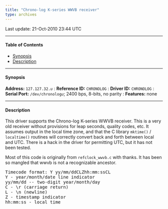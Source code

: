 ```yaml
---
title: "Chrono-log K-series WWVB receiver"
type: archives
---
```


Last update: 21-Oct-2010 23:44 UTC

* * *

#### Table of Contents

*   [Synopsis](/documentation/drivers/driver32/#synopsis)
*   [Description](/documentation/drivers/driver32/#description)

* * *

#### Synopsis

**Address:** <code>127.127.32._u_</code>
: **Reference ID:** `CHRONOLOG`
: **Driver ID:** `CHRONOLOG`
: **Serial Port:** <code>/dev/chronolog*u*</code>; 2400 bps, 8-bits, no parity
: **Features:** none

* * *

#### Description

This driver supports the Chrono-log K-series WWVB receiver. This is a very old receiver without provisions for leap seconds, quality codes, etc. It assumes output in the local time zone, and that the C library `mktime()` / `localtime()` routines will correctly convert back and forth between local and UTC. There is a hack in the driver for permitting UTC, but it has not been tested.

Most of this code is originally from `refclock_wwvb.c` with thanks. It has been so mangled that wwvb is not a recognizable ancestor.

<pre>Timecode format: Y yy/mm/ddCLZhh:mm:ssCL
Y - year/month/date line indicator
yy/mm/dd -- two-digit year/month/day
C - \r (carriage return)
L - \n (newline)
Z - timestamp indicator
hh:mm:ss - local time
</pre>
